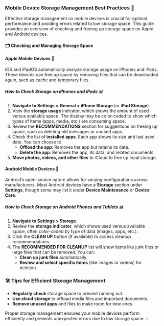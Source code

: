 ### Mobile Device Storage Management Best Practices 📱

Effective storage management on mobile devices is crucial for optimal performance and avoiding errors related to low storage space. This guide provides an overview of checking and freeing up storage space on Apple and Android devices.

#### 🗂️ Checking and Managing Storage Space

#### Apple Mobile Devices 🍏

iOS and iPadOS automatically analyze storage usage on iPhones and iPads. These devices can free up space by removing files that can be downloaded again, such as cache and temporary files.

##### How to Check Storage on iPhones and iPads 📊
1. **Navigate to Settings > General > iPhone Storage** (or **iPad Storage**).
2. View the **storage usage** indicator, which shows the amount of used versus available space. The display may be color-coded to show which types of items (apps, media, etc.) are consuming space.
3. Review the **RECOMMENDATIONS** section for suggestions on freeing up space, such as deleting old messages or unused apps.
4. Check the list of **installed apps**. Each app shows its size and last used date. You can choose to:
   - **Offload the app**: Removes the app but retains its data.
   - **Delete the app**: Removes the app, its data, and related documents.
5. **Move photos, videos, and other files** to iCloud to free up local storage.

#### Android Mobile Devices 🤖

Android’s open-source nature allows for varying configurations across manufacturers. Most Android devices have a **Storage** section under **Settings**, though some may list it under **Device Maintenance** or **Device Care**.

##### How to Check Storage on Android Phones and Tablets 📊
1. **Navigate to Settings > Storage**.
2. Review the **storage indicator**, which shows used versus available space, often color-coded by type of data (images, apps, etc.).
3. Click the **CLEAN UP** button (if available) to access cleanup recommendations.
4. The **RECOMMENDED FOR CLEANUP** list will show items like junk files or large files that can be removed. You can:
   - **Clean up junk files** automatically.
   - **Review and select specific items** (like images or videos) for deletion.

### 🛠️ Tips for Efficient Storage Management
- **Regularly check** storage space to prevent running out.
- **Use cloud storage** to offload media files and important documents.
- **Remove unused apps** and files to make room for new ones.

Proper storage management ensures your mobile devices perform efficiently and prevents unexpected errors due to low storage space. 💡